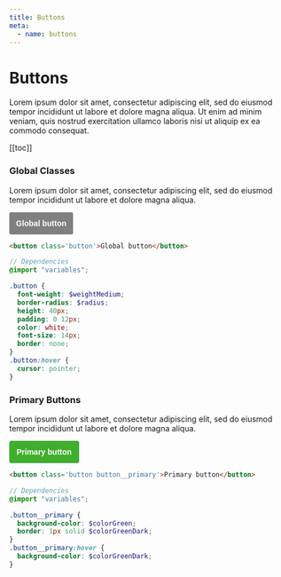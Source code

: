 ```yaml
---
title: Buttons
meta:
  - name: buttons
---
```


# Buttons
Lorem ipsum dolor sit amet, consectetur adipiscing elit, sed do eiusmod tempor incididunt ut labore et dolore magna aliqua. Ut enim ad minim veniam, quis nostrud exercitation ullamco laboris nisi ut aliquip ex ea commodo consequat.

[[toc]]

### Global Classes
Lorem ipsum dolor sit amet, consectetur adipiscing elit, sed do eiusmod tempor incididunt ut labore et dolore magna aliqua.

<button class='button'>Global button</button>

```html
<button class='button'>Global button</button>
```
```scss
// Dependencies
@import "variables";

.button {
  font-weight: $weightMedium;
  border-radius: $radius;
  height: 40px;
  padding: 0 12px;
  color: white;
  font-size: 14px;
  border: none;
}
.button:hover {
  cursor: pointer;
}
```

### Primary Buttons
Lorem ipsum dolor sit amet, consectetur adipiscing elit, sed do eiusmod tempor incididunt ut labore et dolore magna aliqua.

<button class='button button__primary'>Primary button</button>

```html
<button class='button button__primary'>Primary button</button>
```
```scss
// Dependencies
@import "variables";

.button__primary {
  background-color: $colorGreen;
  border: 1px solid $colorGreenDark;
}
.button__primary:hover {
  background-color: $colorGreenDark;
}
```



<style>
.button {
  background-color: gray;
  height: 40px;
  padding: 0 12px;
  border-radius: 3px;
  color: white;
  font-size: 14px;
  font-weight: 600;
  border: none;
}
.button:hover {
  cursor: pointer;
}

.button__primary {
  background-color: #3FAE2A;
  border: 1px solid #399C47;
}

.button__primary:hover {
  background-color: #399C47;
}


</style>

